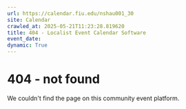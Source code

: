 ```yaml
---
url: https://calendar.fiu.edu/nshau001_30
site: Calendar
crawled_at: 2025-05-21T11:23:28.819620
title: 404 - Localist Event Calendar Software
event_date: 
dynamic: True
---
```


# 404 - not found
We couldn't find the page on this community event platform.
